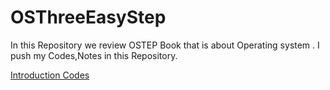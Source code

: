 # OSThreeEasyStep
In this Repository we review OSTEP Book that is about Operating system .
I push my Codes,Notes in this Repository.

[Introduction Codes](https://github.com/AminGhorbani96/OSThreeEasyStep/tree/main/00_Introduction)
